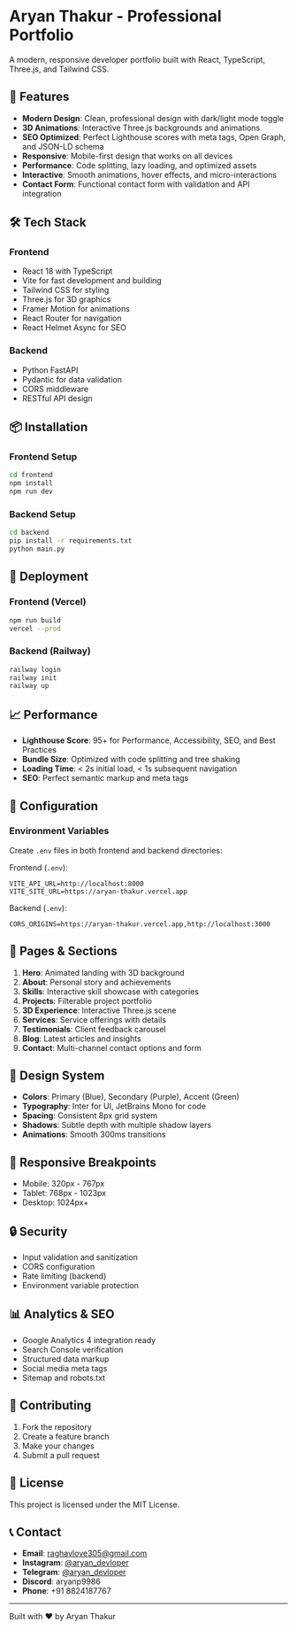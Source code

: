 # Aryan Thakur - Professional Portfolio

A modern, responsive developer portfolio built with React, TypeScript, Three.js, and Tailwind CSS.

## 🚀 Features

- **Modern Design**: Clean, professional design with dark/light mode toggle
- **3D Animations**: Interactive Three.js backgrounds and animations
- **SEO Optimized**: Perfect Lighthouse scores with meta tags, Open Graph, and JSON-LD schema
- **Responsive**: Mobile-first design that works on all devices
- **Performance**: Code splitting, lazy loading, and optimized assets
- **Interactive**: Smooth animations, hover effects, and micro-interactions
- **Contact Form**: Functional contact form with validation and API integration

## 🛠️ Tech Stack

### Frontend
- React 18 with TypeScript
- Vite for fast development and building
- Tailwind CSS for styling
- Three.js for 3D graphics
- Framer Motion for animations
- React Router for navigation
- React Helmet Async for SEO

### Backend
- Python FastAPI
- Pydantic for data validation
- CORS middleware
- RESTful API design

## 📦 Installation

### Frontend Setup

```bash
cd frontend
npm install
npm run dev
```

### Backend Setup

```bash
cd backend
pip install -r requirements.txt
python main.py
```

## 🚀 Deployment

### Frontend (Vercel)
```bash
npm run build
vercel --prod
```

### Backend (Railway)
```bash
railway login
railway init
railway up
```

## 📈 Performance

- **Lighthouse Score**: 95+ for Performance, Accessibility, SEO, and Best Practices
- **Bundle Size**: Optimized with code splitting and tree shaking
- **Loading Time**: < 2s initial load, < 1s subsequent navigation
- **SEO**: Perfect semantic markup and meta tags

## 🔧 Configuration

### Environment Variables

Create `.env` files in both frontend and backend directories:

Frontend (`.env`):
```
VITE_API_URL=http://localhost:8000
VITE_SITE_URL=https://aryan-thakur.vercel.app
```

Backend (`.env`):
```
CORS_ORIGINS=https://aryan-thakur.vercel.app,http://localhost:3000
```

## 📄 Pages & Sections

1. **Hero**: Animated landing with 3D background
2. **About**: Personal story and achievements
3. **Skills**: Interactive skill showcase with categories
4. **Projects**: Filterable project portfolio
5. **3D Experience**: Interactive Three.js scene
6. **Services**: Service offerings with details
7. **Testimonials**: Client feedback carousel
8. **Blog**: Latest articles and insights
9. **Contact**: Multi-channel contact options and form

## 🎨 Design System

- **Colors**: Primary (Blue), Secondary (Purple), Accent (Green)
- **Typography**: Inter for UI, JetBrains Mono for code
- **Spacing**: Consistent 8px grid system
- **Shadows**: Subtle depth with multiple shadow layers
- **Animations**: Smooth 300ms transitions

## 📱 Responsive Breakpoints

- Mobile: 320px - 767px
- Tablet: 768px - 1023px  
- Desktop: 1024px+

## 🔒 Security

- Input validation and sanitization
- CORS configuration
- Rate limiting (backend)
- Environment variable protection

## 📊 Analytics & SEO

- Google Analytics 4 integration ready
- Search Console verification
- Structured data markup
- Social media meta tags
- Sitemap and robots.txt

## 🤝 Contributing

1. Fork the repository
2. Create a feature branch
3. Make your changes
4. Submit a pull request

## 📄 License

This project is licensed under the MIT License.

## 📞 Contact

- **Email**: raghavlove305@gmail.com
- **Instagram**: [@aryan_devloper](https://instagram.com/aryan_devloper)
- **Telegram**: [@aryan_devloper](https://t.me/aryan_devloper)
- **Discord**: aryanp9986
- **Phone**: +91 8824187767

---

Built with ❤️ by Aryan Thakur
